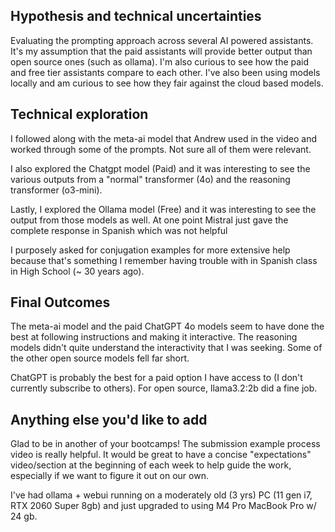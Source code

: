 ## Hypothesis and technical uncertainties

Evaluating the prompting approach across several AI powered assistants. It's my assumption that the paid assistants will provide better output than open source ones (such as ollama). I'm also curious to see how the paid and free tier assistants compare to each other. I've also been using models locally and am curious to see how they fair against the cloud based models.

## Technical exploration

I followed along with the meta-ai model that Andrew used in the video and worked through some of the prompts. Not sure all of them were relevant.

I also explored the Chatgpt model (Paid) and it was interesting to see the various outputs from a "normal" transformer (4o) and the reasoning transformer (o3-mini).

Lastly, I explored the Ollama model (Free) and it was interesting to see the output from those models as well. At one point Mistral just gave the complete response in Spanish which was not helpful

I purposely asked for conjugation examples for more extensive help because that's something I remember having trouble with in Spanish class in High School (~ 30 years ago).

## Final Outcomes

The meta-ai model and the paid ChatGPT 4o models seem to have done the best at following instructions and making it interactive. The reasoning models didn't quite understand the interactivity that I was seeking. Some of the other open source models fell far short.

ChatGPT is probably the best for a paid option I have access to (I don't currently subscribe to others). For open source, llama3.2:2b did a fine job.

## Anything else you'd like to add

Glad to be in another of your bootcamps! The submission example process video is really helpful. It would be great to have a concise "expectations" video/section at the beginning of each week to help guide the work, especially if we want to figure it out on our own.

I've had ollama + webui running on a moderately old (3 yrs) PC (11 gen i7, RTX 2060 Super 8gb) and just upgraded to using M4 Pro MacBook Pro w/ 24 gb.
